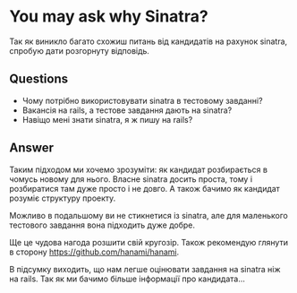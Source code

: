 # You may ask why Sinatra?

Так як виникло багато схожиш питань від кандидатів на рахунок sinatra, спробую дати розгорнуту відповідь.

## Questions

  - Чому потрібно використовувати sinatra в тестовому завданні?
  - Вакансія на rails, а тестове завдання дають на sinatra?
  - Навіщо мені знати sinatra, я ж пишу на rails?

## Answer

  Таким підходом ми хочемо зрозуміти: як кандидат розбирається в чомусь новому для нього.
  Власне sinatra досить проста, тому і розбиратися там дуже просто і не довго.
  А також бачимо як кандидат розуміє структуру проекту.

  Можливо в подальшому ви не стикнетися із sinatra, але для маленького тестового завдання вона підходить дуже добре.

  Ще це чудова нагода розшити свій кругозір.
  Також рекомендую глянути в сторону https://github.com/hanami/hanami.

  В підсумку виходить, що нам легше оцінювати завдання на sinatra ніж на rails.
  Так як ми бачимо більше інформації про кандидата...
